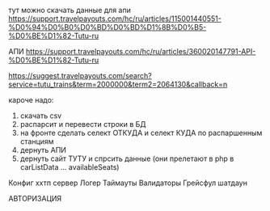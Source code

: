 тут можно скачать данные для апи
https://support.travelpayouts.com/hc/ru/articles/115001440551-%D0%94%D0%B0%D0%BD%D0%BD%D1%8B%D0%B5-%D0%BE%D1%82-Tutu-ru


АПИ
https://support.travelpayouts.com/hc/ru/articles/360020147791-API-%D0%BE%D1%82-Tutu-ru

https://suggest.travelpayouts.com/search?service=tutu_trains&term=2000000&term2=2064130&callback=n



кароче надо:
1) скачать csv
2) распарсит и перевести строки в БД
3) на фронте сделать селект ОТКУДА и селект КУДА по распаршенным станциям
4) дернуть АПИ
5) дернуть сайт ТУТУ и спрсить данные (они прелетают в php в carListData ... availableSeats)



Конфиг ххтп сервер
Логер
Таймауты
Валидаторы
Грейсфул шатдаун



АВТОРИЗАЦИЯ
